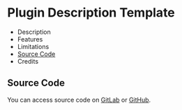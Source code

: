 # Plugin Description Template

* Description
* Features
* Limitations
* [Source Code](#source-code)
* Credits

## Source Code
You can access source code on [GitLab](https://gitlab.com/fentrasLABS/openplanet/tweaker) or [GitHub](https://github.com/fentrasLABS/op-tweaker).